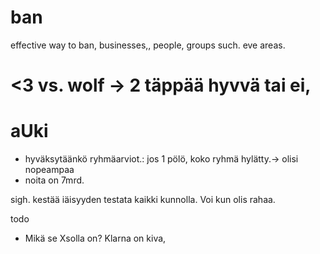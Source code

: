 # ban
effective way to ban, businesses,, people, groups such. eve areas.

# <3  vs. wolf  -> 2 täppää hyvvä tai ei, 

# aUki
- hyväksytäänkö ryhmäarviot.: jos 1 pölö, koko ryhmä hylätty.-> olisi nopeampaa
- noita on 7mrd.

sigh. kestää iäisyyden testata kaikki kunnolla. Voi kun olis rahaa. 


todo

* Mikä se Xsolla on? Klarna on kiva, 
